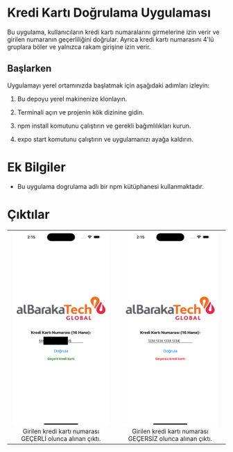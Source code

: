 # Kredi Kartı Doğrulama Uygulaması

Bu uygulama, kullanıcıların kredi kartı numaralarını girmelerine izin verir ve girilen numaranın geçerliliğini doğrular. Ayrıca kredi kartı numarasını 4'lü gruplara böler ve yalnızca rakam girişine izin verir.

## Başlarken

Uygulamayı yerel ortamınızda başlatmak için aşağıdaki adımları izleyin:

1. Bu depoyu yerel makinenize klonlayın.

2. Terminali açın ve projenin kök dizinine gidin.

3. npm install komutunu çalıştırın ve gerekli bağımlılıkları kurun.

4. expo start komutunu çalıştırın ve uygulamanızı ayağa kaldırın.


# Ek Bilgiler
- Bu uygulama dogrulama adlı bir npm kütüphanesi kullanmaktadır.

# Çıktılar


<table>
  <tr>
    <td align="center">
      <a href="#">
        <img src="output/gecerli.jpg" height="450" width="220">
      </a>
      <br>
      Girilen kredi kartı numarası GEÇERLİ olunca alınan çıktı.
    </td>
    <td align="center">
      <a href="#">
        <img src="output/gecersiz.PNG" height="450" width="220">
      </a>
      <br>
      Girilen kredi kartı numarası GEÇERSİZ olunca alınan çıktı.
    </td>
  </tr>
</table>
